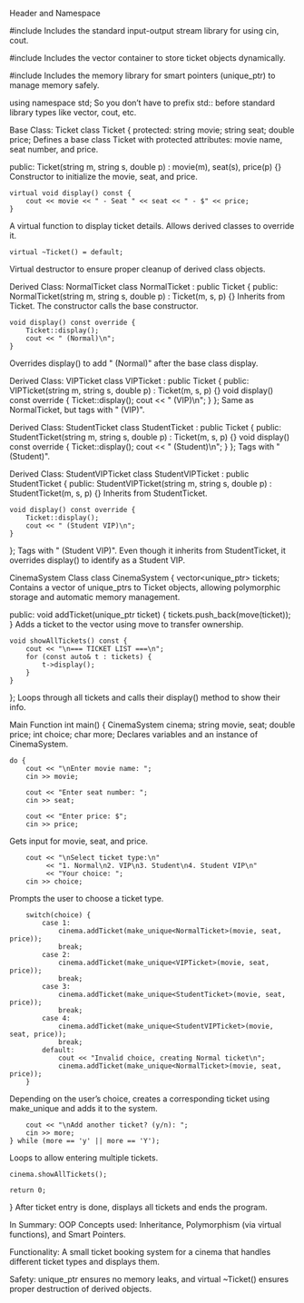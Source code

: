 Header and Namespace

#include <iostream>
Includes the standard input-output stream library for using cin, cout.

#include <vector>
Includes the vector container to store ticket objects dynamically.

#include <memory>
Includes the memory library for smart pointers (unique_ptr) to manage memory safely.

using namespace std;
So you don’t have to prefix std:: before standard library types like vector, cout, etc.

Base Class: Ticket
class Ticket {
protected:
    string movie;
    string seat;
    double price;
Defines a base class Ticket with protected attributes: movie name, seat number, and price.

public:
    Ticket(string m, string s, double p) : movie(m), seat(s), price(p) {}
Constructor to initialize the movie, seat, and price.

    virtual void display() const {
        cout << movie << " - Seat " << seat << " - $" << price;
    }
A virtual function to display ticket details. Allows derived classes to override it.

    virtual ~Ticket() = default;
Virtual destructor to ensure proper cleanup of derived class objects.

Derived Class: NormalTicket
class NormalTicket : public Ticket {
public:
    NormalTicket(string m, string s, double p) : Ticket(m, s, p) {}
Inherits from Ticket. The constructor calls the base constructor.

    void display() const override {
        Ticket::display();
        cout << " (Normal)\n";
    }
Overrides display() to add " (Normal)" after the base class display.

Derived Class: VIPTicket
class VIPTicket : public Ticket {
public:
    VIPTicket(string m, string s, double p) : Ticket(m, s, p) {}
    void display() const override {
        Ticket::display();
        cout << " (VIP)\n";
    }
};
Same as NormalTicket, but tags with " (VIP)".

Derived Class: StudentTicket
class StudentTicket : public Ticket {
public:
    StudentTicket(string m, string s, double p) : Ticket(m, s, p) {}
    void display() const override {
        Ticket::display();
        cout << " (Student)\n";
    }
};
Tags with " (Student)".

Derived Class: StudentVIPTicket
class StudentVIPTicket : public StudentTicket {
public:
    StudentVIPTicket(string m, string s, double p) : StudentTicket(m, s, p) {}
Inherits from StudentTicket.

    void display() const override {
        Ticket::display();
        cout << " (Student VIP)\n";
    }
};
Tags with " (Student VIP)". Even though it inherits from StudentTicket, it overrides display() to identify as a Student VIP.

CinemaSystem Class
class CinemaSystem {
    vector<unique_ptr<Ticket>> tickets;
Contains a vector of unique_ptrs to Ticket objects, allowing polymorphic storage and automatic memory management.

public:
    void addTicket(unique_ptr<Ticket> ticket) {
        tickets.push_back(move(ticket));
    }
Adds a ticket to the vector using move to transfer ownership.

    void showAllTickets() const {
        cout << "\n=== TICKET LIST ===\n";
        for (const auto& t : tickets) {
            t->display();
        }
    }
};
Loops through all tickets and calls their display() method to show their info.

Main Function
int main() {
    CinemaSystem cinema;
    string movie, seat;
    double price;
    int choice;
    char more;
Declares variables and an instance of CinemaSystem.

    do {
        cout << "\nEnter movie name: ";
        cin >> movie;
        
        cout << "Enter seat number: ";
        cin >> seat;
        
        cout << "Enter price: $";
        cin >> price;
Gets input for movie, seat, and price.

        cout << "\nSelect ticket type:\n"
             << "1. Normal\n2. VIP\n3. Student\n4. Student VIP\n"
             << "Your choice: ";
        cin >> choice;
Prompts the user to choose a ticket type.

        switch(choice) {
            case 1:
                cinema.addTicket(make_unique<NormalTicket>(movie, seat, price));
                break;
            case 2:
                cinema.addTicket(make_unique<VIPTicket>(movie, seat, price));
                break;
            case 3:
                cinema.addTicket(make_unique<StudentTicket>(movie, seat, price));
                break;
            case 4:
                cinema.addTicket(make_unique<StudentVIPTicket>(movie, seat, price));
                break;
            default:
                cout << "Invalid choice, creating Normal ticket\n";
                cinema.addTicket(make_unique<NormalTicket>(movie, seat, price));
        }
Depending on the user’s choice, creates a corresponding ticket using make_unique and adds it to the system.

        cout << "\nAdd another ticket? (y/n): ";
        cin >> more;
    } while (more == 'y' || more == 'Y');
Loops to allow entering multiple tickets.

    cinema.showAllTickets();
    
    return 0;
}
After ticket entry is done, displays all tickets and ends the program.

In Summary:
OOP Concepts used: Inheritance, Polymorphism (via virtual functions), and Smart Pointers.

Functionality: A small ticket booking system for a cinema that handles different ticket types and displays them.

Safety: unique_ptr ensures no memory leaks, and virtual ~Ticket() ensures proper destruction of derived objects.
